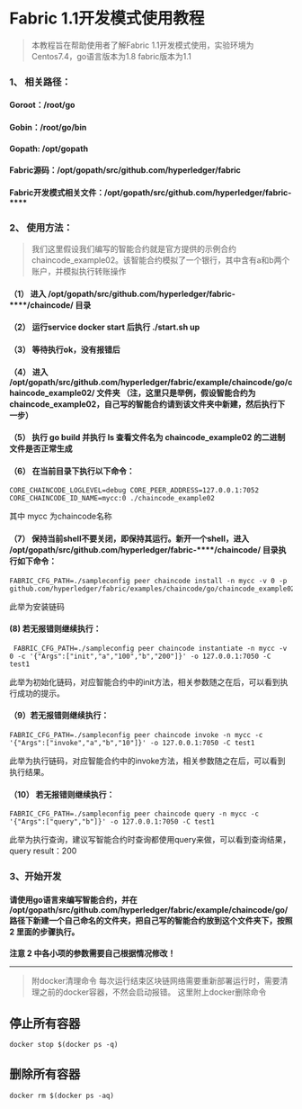 # Fabric 1.1开发模式使用教程
> 本教程旨在帮助使用者了解Fabric 1.1开发模式使用，实验环境为Centos7.4，go语言版本为1.8 fabric版本为1.1
### 1、	相关路径：
#### Goroot：/root/go
#### Gobin：/root/go/bin
#### Gopath: /opt/gopath
#### Fabric源码：/opt/gopath/src/github.com/hyperledger/fabric
#### Fabric开发模式相关文件：/opt/gopath/src/github.com/hyperledger/fabric-****
### 2、	使用方法：
> 我们这里假设我们编写的智能合约就是官方提供的示例合约chaincode_example02。该智能合约模拟了一个银行，其中含有a和b两个账户，并模拟执行转账操作
#### （1）	进入 /opt/gopath/src/github.com/hyperledger/fabric-****/chaincode/ 目录 
#### （2）	运行service docker start 后执行 ./start.sh up
#### （3）	等待执行ok，没有报错后
#### （4）	进入 /opt/gopath/src/github.com/hyperledger/fabric/example/chaincode/go/chaincode_example02/ 文件夹 （注，这里只是举例，假设智能合约为chaincode_example02，自己写的智能合约请到该文件夹中新建，然后执行下一步）
#### （5）	执行 go build 并执行 ls  查看文件名为 chaincode_example02 的二进制文件是否正常生成 
#### （6）	在当前目录下执行以下命令：
``` 
CORE_CHAINCODE_LOGLEVEL=debug CORE_PEER_ADDRESS=127.0.0.1:7052 CORE_CHAINCODE_ID_NAME=mycc:0 ./chaincode_example02
```
其中 mycc 为chaincode名称
#### （7）  保持当前shell不要关闭，即保持其运行。新开一个shell，进入 /opt/gopath/src/github.com/hyperledger/fabric-****/chaincode/ 目录执行如下命令：
```
FABRIC_CFG_PATH=./sampleconfig peer chaincode install -n mycc -v 0 -p github.com/hyperledger/fabric/examples/chaincode/go/chaincode_example02
```
此举为安装链码
#### (8)    若无报错则继续执行：
```
 FABRIC_CFG_PATH=./sampleconfig peer chaincode instantiate -n mycc -v 0 -c '{"Args":["init","a","100","b","200"]}' -o 127.0.0.1:7050 -C test1
```
此举为初始化链码，对应智能合约中的init方法，相关参数随之在后，可以看到执行成功的提示。
#### （9）若无报错则继续执行：
```
FABRIC_CFG_PATH=./sampleconfig peer chaincode invoke -n mycc -c '{"Args":["invoke","a","b","10"]}' -o 127.0.0.1:7050 -C test1
```
此举为执行链码，对应智能合约中的invoke方法，相关参数随之在后，可以看到执行结果。
#### （10） 若无报错则继续执行：
```
FABRIC_CFG_PATH=./sampleconfig peer chaincode query -n mycc -c '{"Args":["query","b"]}' -o 127.0.0.1:7050 -C test1
```
此举为执行查询，建议写智能合约时查询都使用query来做，可以看到查询结果，query result：200


### 3、开始开发
#### 请使用go语言来编写智能合约，并在  /opt/gopath/src/github.com/hyperledger/fabric/example/chaincode/go/ 路径下新建一个自己命名的文件夹，把自己写的智能合约放到这个文件夹下，按照 2 里面的步骤执行。
 **注意 2 中各小项的参数需要自己根据情况修改！**
 
 
 

---

> 附docker清理命令
每次运行结束区块链网络需要重新部署运行时，需要清理之前的docker容器，不然会启动报错。
这里附上docker删除命令

## 停止所有容器
```
docker stop $(docker ps -q)
```
## 删除所有容器
```
docker rm $(docker ps -aq)
```